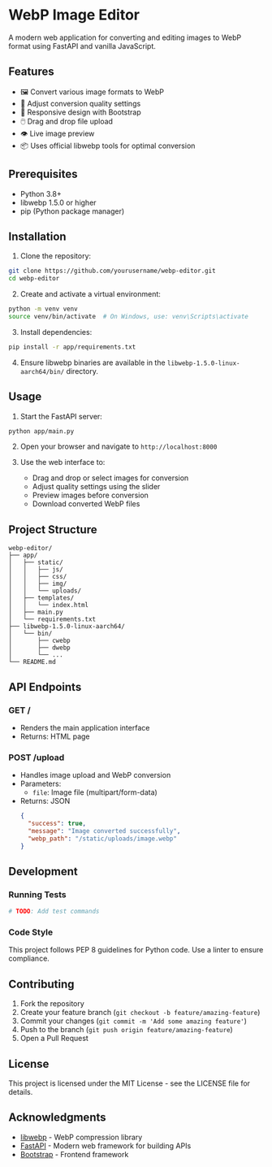 # WebP Image Editor

A modern web application for converting and editing images to WebP format using FastAPI and vanilla JavaScript.

## Features

- 🖼️ Convert various image formats to WebP
- 🎨 Adjust conversion quality settings
- 📱 Responsive design with Bootstrap
- 🖱️ Drag and drop file upload
- 👁️ Live image preview
- 📦 Uses official libwebp tools for optimal conversion

## Prerequisites

- Python 3.8+
- libwebp 1.5.0 or higher
- pip (Python package manager)

## Installation

1. Clone the repository:
```bash
git clone https://github.com/yourusername/webp-editor.git
cd webp-editor
```

2. Create and activate a virtual environment:
```bash
python -m venv venv
source venv/bin/activate  # On Windows, use: venv\Scripts\activate
```

3. Install dependencies:
```bash
pip install -r app/requirements.txt
```

4. Ensure libwebp binaries are available in the `libwebp-1.5.0-linux-aarch64/bin/` directory.

## Usage

1. Start the FastAPI server:
```bash
python app/main.py
```

2. Open your browser and navigate to `http://localhost:8000`

3. Use the web interface to:
   - Drag and drop or select images for conversion
   - Adjust quality settings using the slider
   - Preview images before conversion
   - Download converted WebP files

## Project Structure

```
webp-editor/
├── app/
│   ├── static/
│   │   ├── js/
│   │   ├── css/
│   │   ├── img/
│   │   └── uploads/
│   ├── templates/
│   │   └── index.html
│   ├── main.py
│   └── requirements.txt
├── libwebp-1.5.0-linux-aarch64/
│   └── bin/
│       ├── cwebp
│       ├── dwebp
│       └── ...
└── README.md
```

## API Endpoints

### GET /
- Renders the main application interface
- Returns: HTML page

### POST /upload
- Handles image upload and WebP conversion
- Parameters:
  - `file`: Image file (multipart/form-data)
- Returns: JSON
  ```json
  {
    "success": true,
    "message": "Image converted successfully",
    "webp_path": "/static/uploads/image.webp"
  }
  ```

## Development

### Running Tests
```bash
# TODO: Add test commands
```

### Code Style
This project follows PEP 8 guidelines for Python code. Use a linter to ensure compliance.

## Contributing

1. Fork the repository
2. Create your feature branch (`git checkout -b feature/amazing-feature`)
3. Commit your changes (`git commit -m 'Add some amazing feature'`)
4. Push to the branch (`git push origin feature/amazing-feature`)
5. Open a Pull Request

## License

This project is licensed under the MIT License - see the LICENSE file for details.

## Acknowledgments

- [libwebp](https://developers.google.com/speed/webp/docs/api) - WebP compression library
- [FastAPI](https://fastapi.tiangolo.com/) - Modern web framework for building APIs
- [Bootstrap](https://getbootstrap.com/) - Frontend framework 